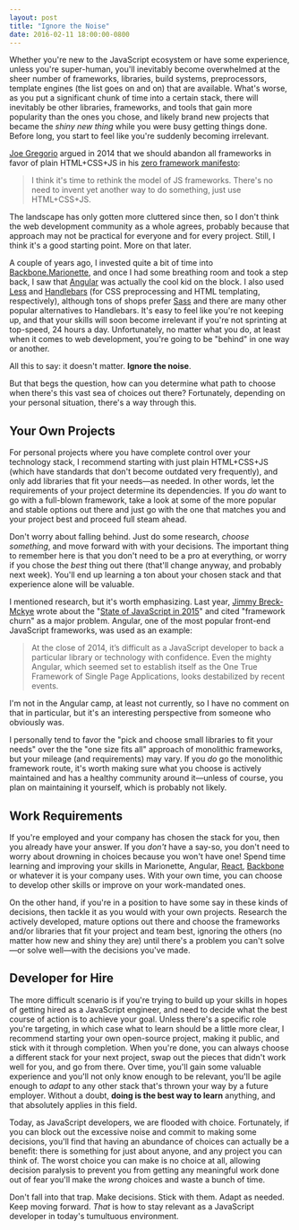 ```yaml
---
layout: post
title: "Ignore the Noise"
date: 2016-02-11 18:00:00-0800
---
```


Whether you're new to the JavaScript ecosystem or have some experience, unless you're super-human, you'll inevitably become overwhelmed at the sheer number of frameworks, libraries, build systems, preprocessors, template engines (the list goes on and on) that are available. What's worse, as you put a significant chunk of time into a certain stack, there will inevitably be other libraries, frameworks, and tools that gain more popularity than the ones you chose, and likely brand new projects that became the *shiny new thing* while you were busy getting things done. Before long, you start to feel like you're suddenly becoming irrelevant.

[Joe Gregorio](http://bitworking.org) argued in 2014 that we should abandon all frameworks in favor of plain HTML+CSS+JS in his [zero framework manifesto](http://bitworking.org/news/2014/05/zero_framework_manifesto):

> I think it's time to rethink the model of JS frameworks. There's no need to invent yet another way to do something, just use HTML+CSS+JS.

The landscape has only gotten more cluttered since then, so I don't think the web development community as a whole agrees, probably because that approach may not be practical for everyone and for every project. Still, I think it's a good starting point. More on that later.

A couple of years ago, I invested quite a bit of time into [Backbone.Marionette](http://marionettejs.com), and once I had some breathing room and took a step back, I saw that [Angular](https://angularjs.org) was actually the cool kid on the block. I also used [Less](http://lesscss.org) and [Handlebars](http://handlebarsjs.com) (for CSS preprocessing and HTML templating, respectively), although tons of shops prefer [Sass](http://sass-lang.com) and there are many other popular alternatives to Handlebars. It's easy to feel like you're not keeping up, and that your skills will soon become irrelevant if you're not sprinting at top-speed, 24 hours a day. Unfortunately, no matter what you do, at least when it comes to web development, you're going to be "behind" in one way or another.

All this to say: it doesn't matter. **Ignore the noise**.

But that begs the question, how can you determine what path to choose when there's this vast sea of choices out there? Fortunately, depending on your personal situation, there's a way through this.

## Your Own Projects

For personal projects where you have complete control over your technology stack, I recommend starting with just plain HTML+CSS+JS (which have standards that don't become outdated very frequently), and only add libraries that fit your needs&mdash;as needed. In other words, let the requirements of your project determine its dependencies. If you *do* want to go with a full-blown framework, take a look at some of the more popular and stable options out there and just go with the one that matches you and your project best and proceed full steam ahead.

Don't worry about falling behind. Just do some research, *choose something*, and move forward with with your decisions. The important thing to remember here is that you don't need to be a pro at everything, or worry if you chose the *best* thing out there (that'll change anyway, and probably next week). You'll end up learning a ton about your chosen stack and that experience alone will be valuable.

I mentioned research, but it's worth emphasizing. Last year, [Jimmy Breck-Mckye](http://www.breck-mckye.com) wrote about the "[State of JavaScript in 2015](http://www.breck-mckye.com/blog/2014/12/the-state-of-javascript-in-2015/)" and cited "framework churn" as a major problem. Angular, one of the most popular front-end JavaScript frameworks, was used as an example:

> At the close of 2014, it’s difficult as a JavaScript developer to back a particular library or technology with confidence. Even the mighty Angular, which seemed set to establish itself as the One True Framework of Single Page Applications, looks destabilized by recent events.

I'm not in the Angular camp, at least not currently, so I have no comment on that in particular, but it's an interesting perspective from someone who obviously was.

I personally tend to favor the "pick and choose small libraries to fit your needs" over the the "one size fits all" approach of monolithic frameworks, but your mileage (and requirements) may vary. If you *do* go the monolithic framework route, it's worth making sure what you choose is actively maintained and has a healthy community around it&mdash;unless of course, you plan on maintaining it yourself, which is probably not likely.

## Work Requirements

If you're employed and your company has chosen the stack for you, then you already have your answer. If you *don't* have a say-so, you don't need to worry about drowning in choices because you won't have one! Spend time learning and improving your skills in Marionette, Angular, [React](https://facebook.github.io/react/), [Backbone](http://backbonejs.org) or whatever it is your company uses. With your own time, you can choose to develop other skills or improve on your work-mandated ones.

On the other hand, if you're in a position to have some say in these kinds of decisions, then tackle it as you would with your own projects. Research the actively developed, mature options out there and choose the frameworks and/or libraries that fit your project and team best, ignoring the others (no matter how new and shiny they are) until there's a problem you can't solve&mdash;or solve well&mdash;with the decisions you've made.

## Developer for Hire

The more difficult scenario is if you're trying to build up your skills in hopes of getting hired as a JavaScript engineer, and need to decide what the best course of action is to achieve your goal. Unless there's a specific role you're targeting, in which case what to learn should be a little more clear, I recommend starting your own open-source project, making it public, and stick with it through completion. When you're done, you can always choose a different stack for your next project, swap out the pieces that didn't work well for you, and go from there. Over time, you'll gain some valuable experience and you'll not only know enough to be relevant, you'll be agile enough to *adapt* to any other stack that's thrown your way by a future employer. Without a doubt, **doing is the best way to learn** anything, and that absolutely applies in this field.

Today, as JavaScript developers, we are flooded with choice. Fortunately, if you can block out the excessive noise and commit to making some decisions, you'll find that having an abundance of choices can actually be a benefit: there is something for just about anyone, and any project you can think of. The worst choice you can make is no choice at all, allowing decision paralysis to prevent you from getting any meaningful work done out of fear you'll make the *wrong* choices and waste a bunch of time.

Don't fall into that trap. Make decisions. Stick with them. Adapt as needed. Keep moving forward. *That* is how to stay relevant as a JavaScript developer in today's tumultuous environment.
